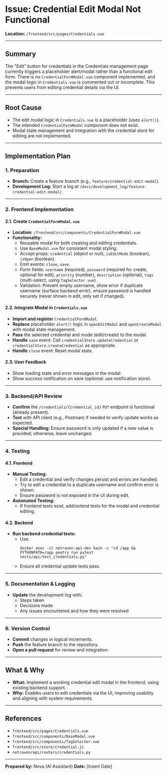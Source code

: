 # Issue: Credential Edit Modal Not Functional

**Location:** `/frontend/src/pages/Credentials.vue`

---

## Summary

The "Edit" button for credentials in the Credentials management page currently triggers a placeholder alert/modal rather than a functional edit form. There is no `CredentialFormModal.vue` component implemented, and the modal logic in `Credentials.vue` is commented out or incomplete. This prevents users from editing credential details via the UI.

---

## Root Cause

- The edit modal logic in `Credentials.vue` is a placeholder (uses `alert()`).
- The intended `CredentialFormModal` component does not exist.
- Modal state management and integration with the credential store for editing are not implemented.

---

## Implementation Plan

### 1. Preparation

- **Branch:** Create a feature branch (e.g., `feature/credential-edit-modal`).
- **Development Log:** Start a log at `/docs/development_log/feature-credential-edit-modal/`.

---

### 2. Frontend Implementation

#### 2.1. Create `CredentialFormModal.vue`

- **Location:** `/frontend/src/components/CredentialFormModal.vue`
- **Functionality:**
  - Reusable modal for both creating and editing credentials.
  - Use `BaseModal.vue` for consistent modal styling.
  - Accept props: `credential` (object or null), `isEditMode` (boolean), `isOpen` (boolean).
  - Emit events: `close`, `save`.
  - Form fields: `username` (required), `password` (required for create, optional for edit), `priority` (number), `description` (optional), `tags` (multi-select, using `TagSelector.vue`).
  - Validation: Prevent empty username, show error if duplicate username (surface backend error), ensure password is handled securely (never shown in edit, only set if changed).

#### 2.2. Integrate Modal in `Credentials.vue`

- **Import and register** `CredentialFormModal`.
- **Replace** placeholder `alert()` logic in `openEditModal` and `openCreateModal` with modal state management.
- **Pass** the selected credential and mode (edit/create) to the modal.
- **Handle** `save` event: Call `credentialStore.updateCredential` or `credentialStore.createCredential` as appropriate.
- **Handle** `close` event: Reset modal state.

#### 2.3. User Feedback

- Show loading state and error messages in the modal.
- Show success notification on save (optional: use notification store).

---

### 3. Backend/API Review

- **Confirm** the `/credentials/{credential_id}` `PUT` endpoint is functional (already present).
- **Test** with API client (e.g., Postman) if needed to verify update works as expected.
- **Special Handling:** Ensure password is only updated if a new value is provided; otherwise, leave unchanged.

---

### 4. Testing

#### 4.1. Frontend

- **Manual Testing:**  
  - Edit a credential and verify changes persist and errors are handled.
  - Try to edit a credential to a duplicate username and confirm error is shown.
  - Ensure password is not exposed in the UI during edit.
- **Automated Testing:**  
  - If frontend tests exist, add/extend tests for the modal and credential editing.

#### 4.2. Backend

- **Run backend credential tests:**  
  - Use:  
    ```
    docker exec -it netraven-api-dev bash -c "cd /app && PYTHONPATH=/app poetry run pytest tests/api/test_credentials.py"
    ```
  - Ensure all credential update tests pass.

---

### 5. Documentation & Logging

- **Update** the development log with:
  - Steps taken
  - Decisions made
  - Any issues encountered and how they were resolved

---

### 6. Version Control

- **Commit** changes in logical increments.
- **Push** the feature branch to the repository.
- **Open a pull request** for review and integration.

---

## What & Why

- **What:** Implement a working credential edit modal in the frontend, using existing backend support.
- **Why:** Enables users to edit credentials via the UI, improving usability and aligning with system requirements.

---

## References

- `frontend/src/pages/Credentials.vue`
- `frontend/src/components/BaseModal.vue`
- `frontend/src/components/TagSelector.vue`
- `frontend/src/store/credential.js`
- `netraven/api/routers/credentials.py`

---

**Prepared by:** Nova (AI Assistant)
**Date:** [Insert Date] 